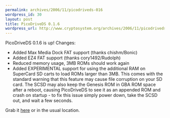 ```yaml
--- 
permalink: archives/2006/11/picodriveds-016
wordpress_id: 30
layout: post
title: PicoDriveDS 0.1.6
wordpress_url: http://www.cryptosystem.org/archives/2006/11/picodriveds-016/
---
```

PicoDriveDS 0.1.6 is up! Changes:

*   Added Max Media Dock FAT support (thanks chishm/Bonic)
*   Added EZ4 FAT support (thanks cory1492/Rudolph)
*   Reduced memory usage, 3MB ROMs should work again
*   Added EXPERIMENTAL support for using the additional RAM on SuperCard SD carts to load ROMs larger than 3MB. This comes with the standard warning that this feature may cause file corruption on your SD card. The SCSD may also keep the Genesis ROM in GBA ROM space after a reboot, causing PicoDriveDS to see it as an appended ROM and crash on startup - to fix this issue simply power down, take the SCSD out, and wait a few seconds.

Grab it [here](http://www.cryptosystem.org/projects/nds/picodriveds-0.1.6/) or in the usual location.
